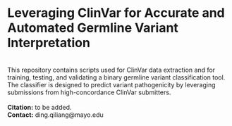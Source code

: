 # Leveraging ClinVar for Accurate and Automated Germline Variant Interpretation
<br>
This repository contains scripts used for ClinVar data extraction and for training, testing, and validating a binary germline variant classification tool. The classifier is designed to predict variant pathogenicity by leveraging submissions from high-concordance ClinVar submitters.<br><br>
<b>Citation:</b> to be added.<br>
<b>Contact:</b> ding.qiliang@mayo.edu
